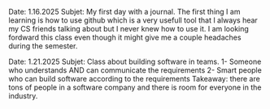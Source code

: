 Date: 1.16.2025 Subjet: My first day with a journal.
The first thing I am learning is how to use github which is a very usefull tool that I always hear my CS friends talking about but I never knew how to use it. I am looking fordward this class even though it might give me a couple headaches during the semester.

Date: 1.21.2025 Subjet: Class about building software in teams.
1- Someone who understands AND can communicate the requirements
2- Smart people who can build software according to the requirements
Takeaway: there are tons of people in a software company and there is room for everyone in the industry.